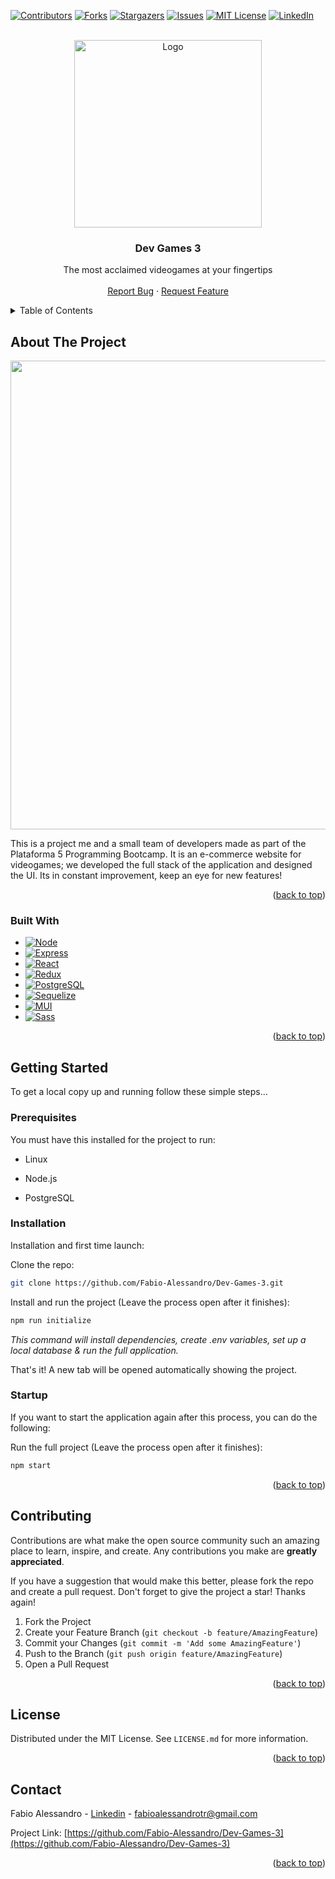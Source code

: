<a name="readme-top"></a>

[![Contributors][contributors-shield]][contributors-url]
[![Forks][forks-shield]][forks-url]
[![Stargazers][stars-shield]][stars-url]
[![Issues][issues-shield]][issues-url]
[![MIT License][license-shield]][license-url]
[![LinkedIn][linkedin-shield]][linkedin-url]

<!-- PROJECT LOGO -->

<br />
<div align="center">
  <img src="https://i.ibb.co/9Hs6h4j/Dev-Games3-Logo.png" alt="Logo" width="300px">
  <h3 align="center">Dev Games 3</h3>
  <p align="center">
    The most acclaimed videogames at your fingertips
    <br></br>
    <a href="https://github.com/Fabio-Alessandro/Dev-Games-3/issues">Report Bug</a> · 
    <a href="https://github.com/Fabio-Alessandro/Dev-Games-3/issues">Request Feature</a>
  </p>
</div>

<!-- TABLE OF CONTENTS -->

<details>
  <summary>Table of Contents</summary>
  <ol>
    <li>
      <a href="#about-the-project">About The Project</a>
      <ul>
        <li><a href="#built-with">Built With</a></li>
      </ul>
    </li>
    <li>
      <a href="#getting-started">Getting Started</a>
      <ul>
        <li><a href="#prerequisites">Prerequisites</a></li>
        <li><a href="#installation">Installation</a></li>
        <li><a href="#startup">Startup</a></li>
      </ul>
    </li>
    <li><a href="#contributing">Contributing</a></li>
    <li><a href="#license">License</a></li>
    <li><a href="#contact">Contact</a></li>
  </ol>
</details>

<!-- ABOUT THE PROJECT -->

## About The Project

<div align="center">
  <img src="https://i.ibb.co/2vVqX1t/Untitled-design.png" width="750px"/>
</div>

This is a project me and a small team of developers made as part of the Plataforma 5 Programming Bootcamp. It is an e-commerce website for videogames; we developed the full stack of the application and designed the UI. Its in constant improvement, keep an eye for new features!

<p align="right">(<a href="#readme-top">back to top</a>)</p>

### Built With

* [![Node][Node]][Node-url]
* [![Express][Express]][Express-url]
* [![React][React]][React-url]
* [![Redux][Redux]][Redux-url]
* [![PostgreSQL][PostgreSQL]][PostgreSQL-url]
* [![Sequelize][Sequelize]][Sequelize-url]
* [![MUI][MUI]][MUI-url]
* [![Sass][Sass]][Sass-url]

<p align="right">(<a href="#readme-top">back to top</a>)</p>

<!-- GETTING STARTED -->

## Getting Started

To get a local copy up and running follow these simple steps...

### Prerequisites

You must have this installed for the project to run:

* Linux

* Node.js

* PostgreSQL

### Installation

Installation and first time launch:

Clone the repo:

```sh
git clone https://github.com/Fabio-Alessandro/Dev-Games-3.git
```

Install and run the project (Leave the process open after it finishes):

```sh
npm run initialize
```

*This command will install dependencies, create .env variables, set up a local database & run the full application.*

That's it! A new tab will be opened automatically showing the project.

### Startup

If you want to start the application again after this process, you can do the following:

Run the full project (Leave the process open after it finishes):

```sh
npm start
```

<p align="right">(<a href="#readme-top">back to top</a>)</p>

<!-- CONTRIBUTING -->

## Contributing

Contributions are what make the open source community such an amazing place to learn, inspire, and create. Any contributions you make are **greatly appreciated**.

If you have a suggestion that would make this better, please fork the repo and create a pull request. 
Don't forget to give the project a star! Thanks again!

1. Fork the Project
2. Create your Feature Branch (`git checkout -b feature/AmazingFeature`)
3. Commit your Changes (`git commit -m 'Add some AmazingFeature'`)
4. Push to the Branch (`git push origin feature/AmazingFeature`)
5. Open a Pull Request

<p align="right">(<a href="#readme-top">back to top</a>)</p>

<!-- LICENSE -->

## License

Distributed under the MIT License. See `LICENSE.md` for more information.

<p align="right">(<a href="#readme-top">back to top</a>)</p>

<!-- CONTACT -->

## Contact

Fabio Alessandro - [Linkedin](https://www.linkedin.com/in/fabio-alessandro-022a4a261/) - fabioalessandrotr@gmail.com

Project Link: [https://github.com/Fabio-Alessandro/Dev-Games-3](https://github.com/Fabio-Alessandro/Dev-Games-3)

<p align="right">(<a href="#readme-top">back to top</a>)</p>

<!-- MARKDOWN LINKS & IMAGES -->

[contributors-shield]: https://img.shields.io/github/contributors/Fabio-Alessandro/Dev-Games-3.svg?style=for-the-badge
[contributors-url]: https://github.com/Fabio-Alessandro/Dev-Games-3/graphs/contributors
[forks-shield]: https://img.shields.io/github/forks/Fabio-Alessandro/Dev-Games-3.svg?style=for-the-badge
[forks-url]: https://github.com/Fabio-Alessandro/Dev-Games-3/network/members
[stars-shield]: https://img.shields.io/github/stars/Fabio-Alessandro/Dev-Games-3.svg?style=for-the-badge
[stars-url]: https://github.com/Fabio-Alessandro/Dev-Games-3/stargazers
[issues-shield]: https://img.shields.io/github/issues/Fabio-Alessandro/Dev-Games-3.svg?style=for-the-badge
[issues-url]: https://github.com/Fabio-Alessandro/Dev-Games-3/issues
[license-shield]: https://img.shields.io/github/license/othneildrew/Best-README-Template.svg?style=for-the-badge
[license-url]: https://github.com/Fabio-Alessandro/Dev-Games-3/blob/main/LICENSE.md
[linkedin-shield]: https://img.shields.io/badge/-LinkedIn-black.svg?style=for-the-badge&logo=linkedin&colorB=555
[linkedin-url]: https://www.linkedin.com/in/fabio-alessandro-022a4a261/
[React]: https://img.shields.io/badge/react-%2320232a.svg?style=for-the-badge&logo=react&logoColor=%2361DAFB
[React-url]: https://react.dev/
[Redux]: https://img.shields.io/badge/redux-%23593d88.svg?style=for-the-badge&logo=redux&logoColor=white
[Redux-url]: https://redux.js.org/
[Node]: https://img.shields.io/badge/node.js-6DA55F?style=for-the-badge&logo=node.js&logoColor=white
[Node-url]: https://nodejs.org/
[Express]: https://img.shields.io/badge/express.js-%23404d59.svg?style=for-the-badge&logo=express&logoColor=%2361DAFB
[Express-url]: https://expressjs.com/
[PostgreSQL]: https://img.shields.io/badge/postgres-%23316192.svg?style=for-the-badge&logo=postgresql&logoColor=white
[PostgreSQL-url]: https://www.postgresql.org/
[Sequelize]: https://img.shields.io/badge/Sequelize-52B0E7?style=for-the-badge&logo=Sequelize&logoColor=white
[Sequelize-url]: https://sequelize.org/
[MUI]: https://img.shields.io/badge/MUI-%230081CB.svg?style=for-the-badge&logo=mui&logoColor=white
[MUI-url]: https://mui.com/
[Sass]: https://img.shields.io/badge/SASS-hotpink.svg?style=for-the-badge&logo=SASS&logoColor=white
[Sass-url]: https://sass-lang.com/
[Youtube]: https://img.shields.io/badge/YouTube-white?style=for-the-badge&logo=YouTube&logoColor=red
[Youtube-url]: https://www.youtube.com/
